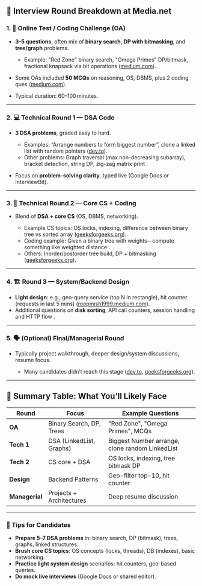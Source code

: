 ## 🧩 Interview Round Breakdown at Media.net

### 1. 🧪 **Online Test / Coding Challenge (OA)**

* **3–5 questions**, often mix of **binary search**, **DP with bitmasking**, and **tree/graph** problems.

  * Example: "Red Zone" binary search, "Omega Primes" DP/bitmask, fractional knapsack via bit operations ([medium.com][1]).
* Some OAs included **50 MCQs** on reasoning, OS, DBMS, plus 2 coding ques ([medium.com][2]).
* Typical duration: 60–100 minutes.

---

### 2. 💻 **Technical Round 1 — DSA Code**

* **3 DSA problems**, graded easy to hard.

  * Examples: “Arrange numbers to form biggest number”, clone a linked list with random pointers ([dev.to][3]).
  * Other problems: Graph traversal (max non-decreasing subarray), bracket detection, string DP, zig-zag matrix print .
* Focus on **problem-solving clarity**, typed live (Google Docs or InterviewBit).

---

### 3. 🧠 **Technical Round 2 — Core CS + Coding**

* Blend of **DSA + core CS** (OS, DBMS, networking).

  * Example CS topics: OS locks, indexing, difference between binary tree vs sorted array ([geeksforgeeks.org][4]).
  * Coding example: Given a binary tree with weights—compute something like weighted distance .
  * Others: Inorder/postorder tree build, DP + bitmasking ([geeksforgeeks.org][5]).

---

### 4. 🏗️ **Round 3 — System/Backend Design**

* **Light design**: e.g., geo-query service (top N in rectangle), hit counter (requests in last 5 mins) ([roopmish1999.medium.com][6]).
* Additional questions on **disk sorting**, API call counters, session handling and HTTP flow .

---

### 5. 🗣️ **(Optional) Final/Managerial Round**

* Typically project walkthrough, deeper design/system discussions, resume focus.

  * Many candidates didn’t reach this stage ([dev.to][3], [geeksforgeeks.org][4]).

---

## 📝 Summary Table: What You’ll Likely Face

| Round          | Focus                    | Example Questions                               |
| -------------- | ------------------------ | ----------------------------------------------- |
| **OA**         | Binary Search, DP, Trees | "Red Zone", "Omega Primes", MCQs                |
| **Tech 1**     | DSA (LinkedList, Graphs) | Biggest Number arrange, clone random LinkedList |
| **Tech 2**     | CS core + DSA            | OS locks, indexing, tree bitmask DP             |
| **Design**     | Backend Patterns         | Geo-filter top-10, hit counter                  |
| **Managerial** | Projects + Architectures | Deep resume discussion                          |

---

### 🎯 Tips for Candidates

* **Prepare 5–7 DSA problems** in: binary search, DP (bitmask), trees, graphs, linked structures.
* **Brush core CS topics**: OS concepts (locks, threads), DB (indexes), basic networking.
* **Practice light system design** scenarios: hit counters, geo-based queries.
* **Do mock live interviews** (Google Docs or shared editor).

[1]: https://medium.com/%40atishayjn/media-net-interview-experience-4dcce2bc7296?utm_source=chatgpt.com "Media.net Interview Experience - by Atishay Jain - Medium"
[2]: https://medium.com/%40roshnigupta21122001/media-net-web-developer-interview-experience-f41b4e4747e?utm_source=chatgpt.com "Media.net web developer interview experience | by Roshni Gupta"
[3]: https://dev.to/dave3130/my-interview-experience-at-media-net-emh?utm_source=chatgpt.com "My Interview Experience at Media.net - DEV Community"
[4]: https://www.geeksforgeeks.org/interview-experiences/media-net-interview-experience-for-sde-1-2/?utm_source=chatgpt.com "Media.net Interview Experience for SDE - 1 - GeeksforGeeks"
[5]: https://www.geeksforgeeks.org/media-net-interview-experience-for-sde-on-campus/?utm_source=chatgpt.com "Media.Net Interview Experience for SDE (On-Campus)"
[6]: https://roopmish1999.medium.com/my-media-net-interview-experience-summer-internship-21-off-campus-78c4d91f2a02?utm_source=chatgpt.com "My Media.net Interview Experience-Summer Internship' 21, Off ..."
